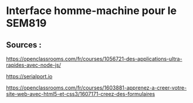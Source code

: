 # Interface homme-machine pour le SEM819

## Sources :

https://openclassrooms.com/fr/courses/1056721-des-applications-ultra-rapides-avec-node-js/

https://serialport.io

https://openclassrooms.com/fr/courses/1603881-apprenez-a-creer-votre-site-web-avec-html5-et-css3/1607171-creez-des-formulaires

